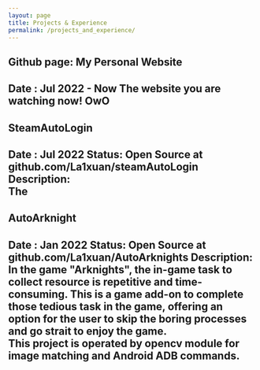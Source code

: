 ```yaml
---
layout: page
title: Projects & Experience
permalink: /projects_and_experience/
---
```


## Github page: My Personal Website
Date  : Jul 2022 - Now
The website you are watching now! OwO  
---------------------------------------------


## SteamAutoLogin
Date  : Jul 2022
Status: Open Source at github.com/La1xuan/steamAutoLogin  
Description:  
The  
---

## AutoArknight
Date  : Jan 2022
Status: Open Source at github.com/La1xuan/AutoArknights
Description:  
In the game "Arknights", the in-game task to collect resource is repetitive and time-consuming. This is a game add-on to complete those tedious task in the game, offering an option for the user to skip the boring processes and go strait to enjoy the game.  
This project is operated by opencv module for image matching and Android ADB commands.  
---
